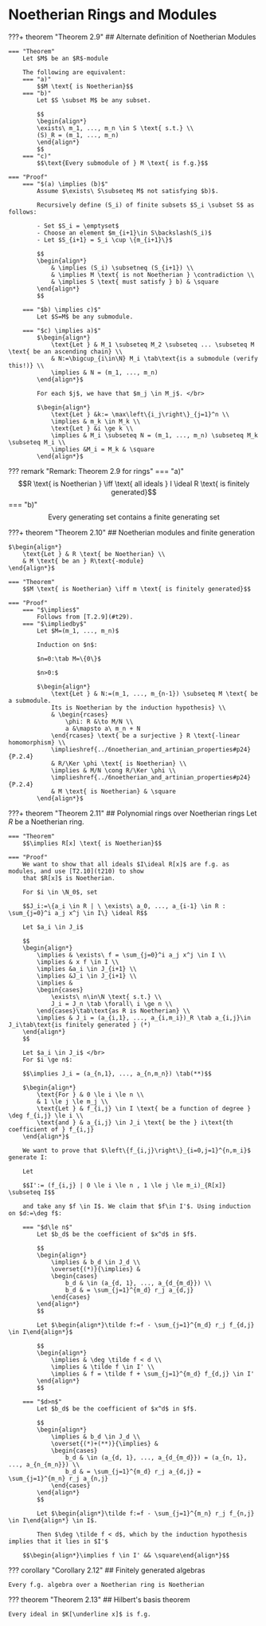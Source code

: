 # Noetherian Rings and Modules

???+ theorem "Theorem 2.9"
    ## Alternate definition of Noetherian Modules <a id="t29"></a>

    === "Theorem"
        Let $M$ be an $R$-module

        The following are equivalent:
        === "a)"
            $$M \text{ is Noetherian}$$
        === "b)"
            Let $S \subset M$ be any subset.

            $$
            \begin{align*}
            \exists\ m_1, ..., m_n \in S \text{ s.t.} \\
            (S)_R = (m_1, ..., m_n)
            \end{align*}
            $$
        === "c)"
            $$\text{Every submodule of } M \text{ is f.g.}$$

    === "Proof"
        === "$(a) \implies (b)$"
            Assume $\exists\ S\subseteq M$ not satisfying $b)$.
            
            Recursively define (S_i) of finite subsets $S_i \subset S$ as follows:
            
            - Set $S_i = \emptyset$
            - Choose an element $m_{i+1}\in S\backslash(S_i)$
            - Let $S_{i+1} = S_i \cup \{m_{i+1}\}$
            
            $$
            \begin{align*}
                & \implies (S_i) \subsetneq (S_{i+1}) \\
                & \implies M \text{ is not Noetherian } \contradiction \\
                & \implies S \text{ must satisfy } b) & \square
            \end{align*}
            $$
        
        === "$b) \implies c)$"
            Let $S=M$ be any submodule.
        
        === "$c) \implies a)$"
            $\begin{align*}
                \text{Let } & M_1 \subseteq M_2 \subseteq ... \subseteq M \text{ be an ascending chain} \\
                & N:=\bigcup_{i\in\N} M_i \tab\text{is a submodule (verify this!)} \\
                \implies & N = (m_1, ..., m_n)
            \end{align*}$
            
            For each $j$, we have that $m_j \in M_j$. </br>

            $\begin{align*}
                \text{Let } &k:= \max\left\{i_j\right\}_{j=1}^n \\
                \implies & m_k \in M_k \\
                \text{Let } &i \ge k \\
                \implies & M_i \subseteq N = (m_1, ..., m_n) \subseteq M_k \subseteq M_i \\
                \implies &M_i = M_k & \square
            \end{align*}$


??? remark "Remark: Theorem 2.9 for rings"
    === "a)"
        $$R \text{ is Noetherian } \iff \text{ all ideals } I \ideal R \text{ is finitely generated}$$
    === "b)"
        $$\text{Every generating set contains a finite generating set}$$


???+ theorem "Theorem 2.10"
    ## Noetherian modules and finite generation <a id="t210"></a>
    
    $\begin{align*}
        \text{Let } & R \text{ be Noetherian} \\
        & M \text{ be an } R\text{-module}
    \end{align*}$

    === "Theorem"
        $$M \text{ is Noetherian} \iff m \text{ is finitely generated}$$

    === "Proof"
        === "$\implies$"
            Follows from [T.2.9](#t29).
        === "$\impliedby$"
            Let $M=(m_1, ..., m_n)$

            Induction on $n$:
            
            $n=0:\tab M=\{0\}$

            $n>0:$
            
            $\begin{align*}
                \text{Let } & N:=(m_1, ..., m_{n-1}) \subseteq M \text{ be a submodule.
                Its is Noetherian by the induction hypothesis} \\
                & \begin{rcases}
                    \phi: R &\to M/N \\
                    a &\mapsto a\ m_n + N
                \end{rcases} \text{ be a surjective } R \text{-linear homomorphism} \\
                \implieshref{../6noetherian_and_artinian_properties#p24}{P.2.4}
                & R/\Ker \phi \text{ is Noetherian} \\
                \implies & M/N \cong R/\Ker \phi \\
                \implieshref{../6noetherian_and_artinian_properties#p24}{P.2.4}
                & M \text{ is Noetherian} & \square
            \end{align*}$


???+ theorem "Theorem 2.11"
    ## Polynomial rings over Noetherian rings
    Let $R$ be a Noetherian ring.

    === "Theorem"
        $$\implies R[x] \text{ is Noetherian}$$

    === "Proof"
        We want to show that all ideals $I\ideal R[x]$ are f.g. as modules, and use [T2.10](t210) to show
        that $R[x]$ is Noetherian.

        For $i \in \N_0$, set

        $$J_i:=\{a_i \in R | \ \exists\ a_0, ..., a_{i-1} \in R : \sum_{j=0}^i a_j x^j \in I\} \ideal R$$

        Let $a_i \in J_i$

        $$
        \begin{align*}
            \implies & \exists\ f = \sum_{j=0}^i a_j x^j \in I \\
            \implies & x f \in I \\
            \implies &a_i \in J_{i+1} \\
            \implies &J_i \in J_{i+1} \\
            \implies &
            \begin{cases}
                \exists\ n\in\N \text{ s.t.} \\
                J_i = J_n \tab \forall\ i \ge n \\
            \end{cases}\tab\text{as R is Noetherian} \\
            \implies & J_i = (a_{i,1}, ..., a_{i,m_i})_R \tab a_{i,j}\in J_i\tab\text{is finitely generated } (*)
        \end{align*}
        $$

        Let $a_i \in J_i$ </br>
        For $i \ge n$:
        
        $$\implies J_i = (a_{n,1}, ..., a_{n,m_n}) \tab(**)$$

        $\begin{align*}
            \text{For } & 0 \le i \le n \\
            & 1 \le j \le m_j \\
            \text{Let } & f_{i,j} \in I \text{ be a function of degree } \deg f_{i,j} \le i \\
            \text{and } & a_{i,j} \in J_i \text{ be the } i\text{th coefficient of } f_{i,j}
        \end{align*}$

        We want to prove that $\left\{f_{i,j}\right\}_{i=0,j=1}^{n,m_i}$ generate I:
        
        Let

        $$I':= (f_{i,j} | 0 \le i \le n , 1 \le j \le m_i)_{R[x]} \subseteq I$$

        and take any $f \in I$. We claim that $f\in I'$. Using induction on $d:=\deg f$:

        === "$d\le n$"
            Let $b_d$ be the coefficient of $x^d$ in $f$.

            $$
            \begin{align*}
                \implies & b_d \in J_d \\
                \overset{(*)}{\implies} &
                \begin{cases}
                    b_d & \in (a_{d, 1}, ..., a_{d_{m_d}}) \\
                    b_d & = \sum_{j=1}^{m_d} r_j a_{d,j}
                \end{cases}
            \end{align*}
            $$

            Let $\begin{align*}\tilde f:=f - \sum_{j=1}^{m_d} r_j f_{d,j} \in I\end{align*}$

            $$
            \begin{align*}
                \implies & \deg \tilde f < d \\
                \implies & \tilde f \in I' \\
                \implies & f = \tilde f + \sum_{j=1}^{m_d} f_{d,j} \in I'
            \end{align*}
            $$

        === "$d>n$"
            Let $b_d$ be the coefficient of $x^d$ in $f$.

            $$
            \begin{align*}
                \implies & b_d \in J_d \\
                \overset{(*)+(**)}{\implies} &
                \begin{cases}
                    b_d & \in (a_{d, 1}, ..., a_{d_{m_d}}) = (a_{n, 1}, ..., a_{n_{m_n}}) \\
                    b_d & = \sum_{j=1}^{m_d} r_j a_{d,j} = \sum_{j=1}^{m_n} r_j a_{n,j}
                \end{cases}
            \end{align*}
            $$

            Let $\begin{align*}\tilde f:=f - \sum_{j=1}^{m_n} r_j f_{n,j} \in I\end{align*} \in I$.

            Then $\deg \tilde f < d$, which by the induction hypothesis implies that it lies in $I'$

        $$\begin{align*}\implies f \in I' && \square\end{align*}$$


??? corollary "Corollary 2.12"
    ## Finitely generated algebras

    Every f.g. algebra over a Noetherian ring is Noetherian


??? theorem "Theorem 2.13"
    ## Hilbert's basis theorem <a id="t213"></a>

    Every ideal in $K[\underline x]$ is f.g.